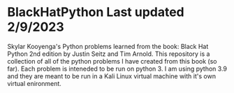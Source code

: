 # BlackHatPython Last updated 2/9/2023
Skylar Kooyenga's Python problems learned from the book: Black Hat Python 2nd edition by Justin Seitz and Tim Arnold.
This repository is a collection of all of the python problems I have created from this book (so far). Each problem is inteneded to be run on python 3. I am using python 3.9 and they are meant to be run in a Kali Linux virtual machine with it's own virtual enironment.
